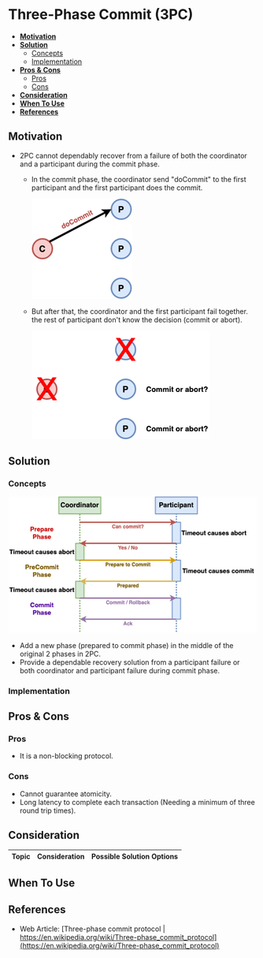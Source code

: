 # Three-Phase Commit (3PC)

- [**Motivation**](#motivation)
- [**Solution**](#solution)
   - [Concepts](#concepts)
   - [Implementation](#implementation)
- [**Pros & Cons**](#pros--cons)
   - [Pros](#pros)
   - [Cons](#cons)
- [**Consideration**](#consideration)
- [**When To Use**](#when-to-use)
- [**References**](#references)

## Motivation
- 2PC cannot dependably recover from a failure of both the coordinator and a participant during the commit phase.
   - In the commit phase, the coordinator send "doCommit" to the first participant and the first participant does the commit. 
   
     ![](../../diagrams/png/recovery_problem_in_2pc_1.png)
   - But after that, the coordinator and the first participant fail together. the rest of participant don't know the decision (commit or abort). 
   
     ![](../../diagrams/png/recovery_problem_in_2pc_2.png)

## Solution
### Concepts
![](../../diagrams/png/3pc_timeout.png)
- Add a new phase (prepared to commit phase) in the middle of the original 2 phases in 2PC.
- Provide a dependable recovery solution from a participant failure or both coordinator and participant failure during commit phase.

### Implementation

## Pros & Cons
### Pros
- It is a non-blocking protocol.

### Cons
- Cannot guarantee atomicity.
- Long latency to complete each transaction (Needing a minimum of three round trip times).

## Consideration
| Topic | Consideration | Possible Solution Options |
|----|-----|-----|

## When To Use

## References
- Web Article: [Three-phase commit protocol | https://en.wikipedia.org/wiki/Three-phase_commit_protocol](https://en.wikipedia.org/wiki/Three-phase_commit_protocol)
